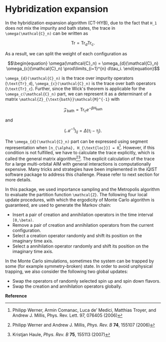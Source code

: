 # Hybridization expansion

In the hybridization expansion algorithm (CT-HYB), due to the fact that ``H_1`` does not mix the impurity and bath states, the trace in ``\omega(\mathcal{C}_n)`` can be written as 

```math
\begin{equation}
\text{Tr} = \text{Tr}_d \text{Tr}_c.
\end{equation}
```

As a result, we can split the weight of each configuration as

```math
\begin{equation}
\omega(\mathcal{C}_n) = \omega_{d}(\mathcal{C}_n) \omega_{c}(\mathcal{C}_n) \prod\limits_{i=1}^{n} d\tau_i.
\end{equation}
```

``\omega_{d}(\mathcal{C}_n)`` is the trace over impurity operators (``\text{Tr}_d``), ``\omega_{c}(\mathcal{C}_n)`` is the trace over bath operators (``\text{Tr}_c``). Further, since the Wick's theorem is applicable for the ``\omega_c(\mathcal{C}_n)`` part, we can represent it as a determinant of a matrix ``\mathcal{Z}_{\text{bath}}\mathcal{M}^{-1}`` with 

```math
\begin{equation}
\mathcal{Z}_{\text{bath}}=\text{Tr}_c e^{-\beta H_{\text{bath}}}
\end{equation}
```

and

```math
\begin{equation}
(\mathcal{M}^{-1})_{ij} = \Delta(\tau_i - \tau_j).
\end{equation}
```

The ``\omega_{d}(\mathcal{C}_n)`` part can be expressed using segment representation when ``[n_{\alpha}, H_{\text{loc}}] = 0``[^1]. However, if this condition is not fulfilled, we have to calculate the trace explicitly, which is called the general matrix algorithm[^2][^3]. The explicit calculation of the trace for a large multi-orbital AIM with general interactions is computationally expensive. Many tricks and strategies have been implemented in the iQIST software package to address this challenge. Please refer to next section for more details.

In this package, we used importance sampling and the Metropolis algorithm to evaluate the partition function ``\mathcal{Z}``. The following four local update procedures, with which the ergodicity of Monte Carlo algorithm is guaranteed, are used to generate the Markov chain: 

* Insert a pair of creation and annihilation operators in the time interval ``[0,\beta)``.
* Remove a pair of creation and annihilation operators from the current configuration.
* Select a creation operator randomly and shift its position on the imaginary time axis.
* Select a annihilation operator randomly and shift its position on the imaginary time axis.

In the Monte Carlo simulations, sometimes the system can be trapped by some (for example symmetry-broken) state. In order to avoid unphysical trapping, we also consider the following two global updates:
* Swap the operators of randomly selected spin up and spin down flavors.
* Swap the creation and annihilation operators globally.

**Reference**

[^1]: Philipp Werner, Armin Comanac, Luca de’ Medici, Matthias Troyer, and Andrew J. Millis, Phys. Rev. Lett. 97, 076405 (2006)

[^2]: Philipp Werner and Andrew J. Millis, *Phys. Rev. B* **74**, 155107 (2006)

[^3]: Kristjan Haule, *Phys. Rev. B* **75**, 155113 (2007)